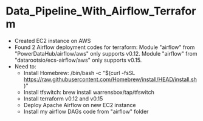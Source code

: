 # Data_Pipeline_With_Airflow_Terraform

- Created EC2 instance on AWS
- Found 2 Airflow deployment codes for terraform: 
  Module "airflow" from "PowerDataHub/airflow/aws" only supports v0.12.
  Module "airflow" from "datarootsio/ecs-airflow/aws" only supports v0.15.
- Need to:
  - Install Homebrew: /bin/bash -c "$(curl -fsSL https://raw.githubusercontent.com/Homebrew/install/HEAD/install.sh)"
  - Install tfswitch: brew install warrensbox/tap/tfswitch
  - Install terraform v0.12 and v0.15
  - Deploy Apache Airflow on new EC2 instance
  - Install my airflow DAGs code from "airflow" folder
